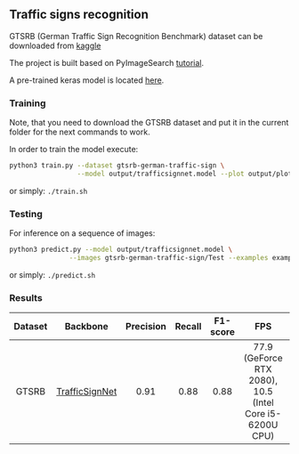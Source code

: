 ## Traffic signs recognition
GTSRB (German Traffic Sign Recognition Benchmark) dataset can be downloaded from
[kaggle](https://www.kaggle.com/meowmeowmeowmeowmeow/gtsrb-german-traffic-sign/)

The project is built based on PyImageSearch [tutorial](https://www.pyimagesearch.com/2019/11/04/traffic-sign-classification-with-keras-and-deep-learning/).

A pre-trained keras model is located [here](https://github.com/RuslanAgishev/robot_scene_understanding/tree/master/Objects_Detection/TrafficSigns_Recognition/output/trafficsignnet.model).

### Training
Note, that you need to download the GTSRB dataset and put it in the current folder
for the next commands to work.

In order to train the model execute:
```bash
python3 train.py --dataset gtsrb-german-traffic-sign \
                 --model output/trafficsignnet.model --plot output/plot.png
```
or simply: ```./train.sh```

### Testing
For inference on a sequence of images:
```bash
python3 predict.py --model output/trafficsignnet.model \
	           --images gtsrb-german-traffic-sign/Test --examples examples
```
or simply: ```./predict.sh```

### Results
| Dataset | Backbone             | Precision | Recall | F1-score | FPS                              | Model    |
|:-------:|:--------------------:|:---------:|:------:|:--------:|:--------------------------------:|:--------:|
| GTSRB   | [TrafficSignNet](https://github.com/RuslanAgishev/robot_scene_understanding/blob/master/Objects_Detection/TrafficSigns_Recognition/pyimagesearch/trafficsignnet.py)             | 0.91      | 0.88   | 0.88     | 77.9 (GeForce RTX 2080), 10.5 (Intel Core i5-6200U CPU) |[weights](https://github.com/RuslanAgishev/robot_scene_understanding/blob/master/Objects_Detection/TrafficSigns_Recognition/output/trafficsignnet1572968296.model)
